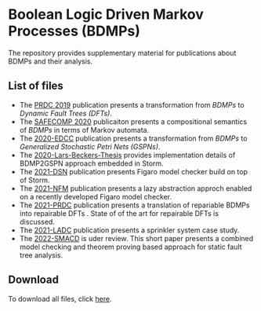 # Boolean Logic Driven Markov Processes (BDMPs)

The repository provides supplementary material for publications about BDMPs and their analysis.

## List of files
- The [PRDC 2019](2019-PRDC) publication presents a transformation from *BDMPs* to *Dynamic Fault Trees (DFTs)*.
- The [SAFECOMP 2020](2020-SAFECOMP) publicaiton presents a compositional semantics of *BDMPs* in terms of Markov automata.
- The [2020-EDCC](2020-EDCC) publication presents a transformation from *BDMPs* to *Generalized Stochastic Petri Nets (GSPNs)*.
- The [2020-Lars-Beckers-Thesis](2020-Lars-Beckers-Masters-Thesis) provides implementation details of BDMP2GSPN approach embedded in Storm. 
- The [2021-DSN](2021-DSN) publication presents Figaro model checker build on top of Storm.
- The [2021-NFM](2021-NFM) publication presents a lazy abstraction approch enabled on a recently developed Figaro model checker.
- The [2021-PRDC](2021-PRDC) publication presents a translation of repariable BDMPs into repairable DFTs . State of of the art for repairable DFTs is discussed.
- The [2021-LADC](2021-LADC) publication presents a sprinkler system case study. 
- The [2022-SMACD](2022-SMACD) is uder review. This short paper presents a combined model checking and theorem proving based approach for static fault tree analysis.

## Download
To download all files, click [here](https://github.com/moves-rwth/dft-bdmp/archive/master.zip).
